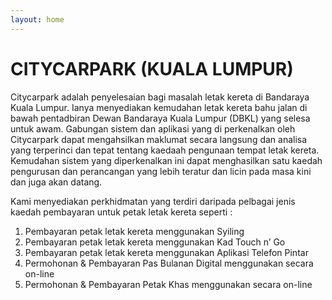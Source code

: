 ```yaml
---
layout: home
---
```


# CITYCARPARK (KUALA LUMPUR)
Citycarpark adalah penyelesaian bagi masalah letak kereta di Bandaraya Kuala Lumpur. Ianya menyediakan kemudahan letak kereta bahu jalan di bawah pentadbiran Dewan Bandaraya Kuala Lumpur (DBKL) yang selesa untuk awam. Gabungan sistem dan aplikasi yang di perkenalkan oleh Citycarpark dapat mengahsilkan maklumat secara langsung dan analisa yang terperinci dan tepat tentang kaedaah pengunaan tempat letak kereta. Kemudahan sistem yang diperkenalkan ini dapat menghasilkan satu kaedah pengurusan dan perancangan yang lebih teratur dan licin pada masa kini dan juga akan datang.

Kami menyediakan perkhidmatan yang terdiri daripada pelbagai jenis kaedah pembayaran untuk petak letak kereta seperti :
1. Pembayaran petak letak kereta menggunakan Syiling
2. Pembayaran petak letak kereta menggunakan Kad Touch n’ Go
3. Pembayaran petak letak kereta menggunakan Aplikasi Telefon Pintar
4. Permohonan & Pembayaran Pas Bulanan Digital menggunakan secara on-line
5. Permohonan & Pembayaran Petak Khas menggunakan secara on-line
